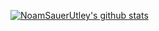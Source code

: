 [![NoamSauerUtley's github stats](https://github-readme-stats.vercel.app/api?username=noamsauerutley&theme=merko&hide=issues&count_private=true&show_icons=true)](https://github.com/anuraghazra/github-readme-stats)

